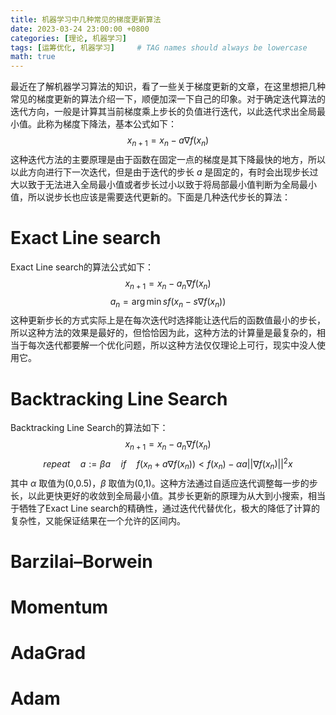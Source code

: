 ```yaml
---
title: 机器学习中几种常见的梯度更新算法
date: 2023-03-24 23:00:00 +0800
categories: [理论, 机器学习]
tags: [运筹优化, 机器学习]     # TAG names should always be lowercase
math: true
---
```



最近在了解机器学习算法的知识，看了一些关于梯度更新的文章，在这里想把几种常见的梯度更新的算法介绍一下，顺便加深一下自己的印象。对于确定迭代算法的迭代方向，一般是计算其当前梯度乘上步长的负值进行迭代，以此迭代求出全局最小值。此称为梯度下降法，基本公式如下：
$$x_{n+1}=x_n-a\nabla f(x_n)$$
这种迭代方法的主要原理是由于函数在固定一点的梯度是其下降最快的地方，所以以此方向进行下一次迭代，但是由于迭代的步长 $a$ 是固定的，有时会出现步长过大以致于无法进入全局最小值或者步长过小以致于将局部最小值判断为全局最小值，所以说步长也应该是需要迭代更新的。下面是几种迭代步长的算法：

# Exact Line search

Exact Line search的算法公式如下：
$$x_{n+1}=x_n-a_n\nabla f(x_n)$$
$$a_n={\arg\min}\limits{s}f(x_n-s\nabla f(x_n))$$
这种更新步长的方式实际上是在每次迭代时选择能让迭代后的函数值最小的步长，所以这种方法的效果是最好的，但恰恰因为此，这种方法的计算量是最复杂的，相当于每次迭代都要解一个优化问题，所以这种方法仅仅理论上可行，现实中没人使用它。

# Backtracking Line Search

Backtracking Line Search的算法如下：
$$x_{n+1}=x_n-a_n\nabla f(x_n)$$
$$repeat\quad a:=\beta a\quad if\quad f(x_n+a\nabla f(x_n))<f(x_n)-\alpha a||\nabla f(x_n)||^2 x$$
其中 $\alpha$ 取值为(0,0.5)，$\beta$ 取值为(0,1)。这种方法通过自适应迭代调整每一步的步长，以此更快更好的收敛到全局最小值。其步长更新的原理为从大到小搜索，相当于牺牲了Exact Line search的精确性，通过迭代代替优化，极大的降低了计算的复杂性，又能保证结果在一个允许的区间内。

# Barzilai–Borwein



# Momentum



# AdaGrad



# Adam




